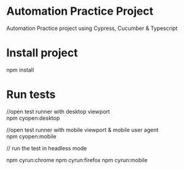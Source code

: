 # Automation Practice Project
Automation Practice project using Cypress, Cucumber & Typescript

# Install project
  npm install

# Run tests
  //open test runner with desktop viewport  
  npm cyopen:desktop
  
  //open test runner with mobile viewport & mobile user agent  
  npm cyopen:mobile
  
  // run the test in headless mode 
  
  npm cyrun:chrome
  npm cyrun:firefox
  npm cyrun:mobile
